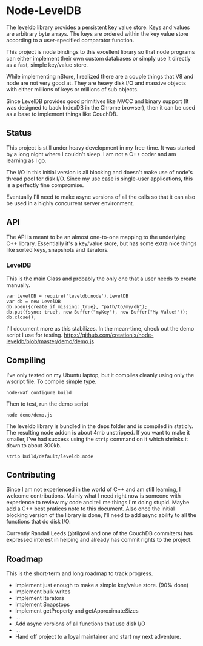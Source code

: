 # Node-LevelDB

The leveldb library provides a persistent key value store. Keys and values are arbitrary byte arrays. The keys are ordered within the key value store according to a user-specified comparator function.

This project is node bindings to this excellent library so that node programs can either implement their own custom databases or simply use it directly as a fast, simple key/value store.

While implementing nStore, I realized there are a couple things that V8 and node are not very good at.  They are heavy disk I/O and massive objects with either millions of keys or millions of sub objects.

Since LevelDB provides good primitives like MVCC and binary support (It was designed to back IndexDB in the Chrome browser), then it can be used as a base to implement things like CouchDB.

## Status

This project is still under heavy development in my free-time.  It was started by a long night where I couldn't sleep.  I am not a C++ coder and am learning as I go.

The I/O in this initial version is all blocking and doesn't make use of node's thread pool for disk I/O.  Since my use case is single-user applications, this is a perfectly fine compromise.

Eventually I'll need to make async versions of all the calls so that it can also be used in a highly concurrent server environment.

## API

The API is meant to be an almost one-to-one mapping to the underlying C++ library.  Essentially it's a key/value store, but has some extra nice things like sorted keys, snapshots and iterators.

### LevelDB

This is the main Class and probably the only one that a user needs to create manually.

    var LevelDB = require('leveldb.node').LevelDB
    var db = new LevelDB
    db.open({create_if_missing: true}, "path/to/my/db");
    db.put({sync: true}, new Buffer("myKey"), new Buffer("My Value!"));
    db.close();

I'll document more as this stabilizes.  In the mean-time, check out the demo script I use for testing.
<https://github.com/creationix/node-leveldb/blob/master/demo/demo.js>

## Compiling

I've only tested on my Ubuntu laptop, but it compiles cleanly using only the wscript file.  To compile simple type.

    node-waf configure build

Then to test, run the demo script

    node demo/demo.js

The leveldb library is bundled in the deps folder and is compiled in staticly.  The resulting node addon is about 4mb unstripped.  If you want to make it smaller, I've had success using the `strip` command on it which shrinks it down to about 300kb.

    strip build/default/leveldb.node

## Contributing

Since I am not experienced in the world of C++ and am still learning, I welcome contributions.  Mainly what I need right now is someone with experience to review my code and tell me things I'm doing stupid.  Maybe add a C++ best pratices note to this document.  Also once the initial blocking version of the library is done, I'll need to add async ability to all the functions that do disk I/O.

Currently Randall Leeds (@tilgovi and one of the CouchDB commiters) has expressed interest in helping and already has commit rights to the project.

## Roadmap

This is the short-term and long roadmap to track progress.

- Implement just enough to make a simple key/value store. (90% done)
- Implement bulk writes
- Implement Iterators
- Implement Snapstops
- Implement getProperty and getApproximateSizes
- ...
- Add async versions of all functions that use disk I/O
- ...
- Hand off project to a loyal maintainer and start my next adventure.

